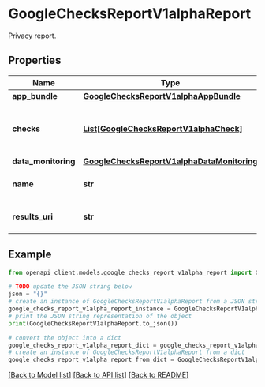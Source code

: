 # GoogleChecksReportV1alphaReport

Privacy report.

## Properties

Name | Type | Description | Notes
------------ | ------------- | ------------- | -------------
**app_bundle** | [**GoogleChecksReportV1alphaAppBundle**](GoogleChecksReportV1alphaAppBundle.md) |  | [optional] 
**checks** | [**List[GoogleChecksReportV1alphaCheck]**](GoogleChecksReportV1alphaCheck.md) | List of checks that were run on the app bundle. | [optional] 
**data_monitoring** | [**GoogleChecksReportV1alphaDataMonitoring**](GoogleChecksReportV1alphaDataMonitoring.md) |  | [optional] 
**name** | **str** | Resource name of the report. | [optional] 
**results_uri** | **str** | A URL to view results. | [optional] 

## Example

```python
from openapi_client.models.google_checks_report_v1alpha_report import GoogleChecksReportV1alphaReport

# TODO update the JSON string below
json = "{}"
# create an instance of GoogleChecksReportV1alphaReport from a JSON string
google_checks_report_v1alpha_report_instance = GoogleChecksReportV1alphaReport.from_json(json)
# print the JSON string representation of the object
print(GoogleChecksReportV1alphaReport.to_json())

# convert the object into a dict
google_checks_report_v1alpha_report_dict = google_checks_report_v1alpha_report_instance.to_dict()
# create an instance of GoogleChecksReportV1alphaReport from a dict
google_checks_report_v1alpha_report_from_dict = GoogleChecksReportV1alphaReport.from_dict(google_checks_report_v1alpha_report_dict)
```
[[Back to Model list]](../README.md#documentation-for-models) [[Back to API list]](../README.md#documentation-for-api-endpoints) [[Back to README]](../README.md)


